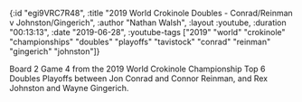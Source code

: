 {:id "egi9VRC7R48",
 :title
 "2019 World Crokinole Doubles - Conrad/Reinman v Johnston/Gingerich",
 :author "Nathan Walsh",
 :layout :youtube,
 :duration "00:13:13",
 :date "2019-06-28",
 :youtube-tags
 ["2019"
  "world"
  "crokinole"
  "championships"
  "doubles"
  "playoffs"
  "tavistock"
  "conrad"
  "reinman"
  "gingerich"
  "johnston"]}


Board 2 Game 4 from the 2019 World Crokinole Championship Top 6 Doubles Playoffs between Jon Conrad and Connor Reinman, and Rex Johnston and Wayne Gingerich.
